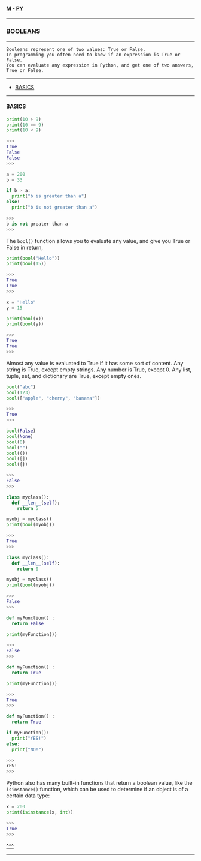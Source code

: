 
#### [M](https://github.com/ttltrk/TTT/blob/master/menu.md) - [PY](https://github.com/ttltrk/TTT/blob/master/PY/PY.md)

---

### BOOLEANS

---

```
Booleans represent one of two values: True or False.
In programming you often need to know if an expression is True or False.
You can evaluate any expression in Python, and get one of two answers, True or False.
```

---

* [BASICS](#BASICS)

---

#### BASICS



```py
print(10 > 9)
print(10 == 9)
print(10 < 9)

>>>
True
False
False
>>>
```

```py
a = 200
b = 33

if b > a:
  print("b is greater than a")
else:
  print("b is not greater than a")

>>>
b is not greater than a
>>>
```

The ```bool()``` function allows you to evaluate any value, and give you True or False in return,

```py
print(bool("Hello"))
print(bool(15))

>>>
True
True
>>>
```

```py
x = "Hello"
y = 15

print(bool(x))
print(bool(y))

>>>
True
True
>>>
```

Almost any value is evaluated to True if it has some sort of content.
Any string is True, except empty strings.
Any number is True, except 0.
Any list, tuple, set, and dictionary are True, except empty ones.

```py
bool("abc")
bool(123)
bool(["apple", "cherry", "banana"])

>>>
True
>>>
```

```py
bool(False)
bool(None)
bool(0)
bool("")
bool(())
bool([])
bool({})

>>>
False
>>>
```

```py
class myclass():
  def __len__(self):
    return 5

myobj = myclass()
print(bool(myobj))

>>>
True
>>>

class myclass():
  def __len__(self):
    return 0

myobj = myclass()
print(bool(myobj))

>>>
False
>>>
```

```py
def myFunction() :
  return False

print(myFunction())

>>>
False
>>>

def myFunction() :
  return True

print(myFunction())

>>>
True
>>>
```

```py
def myFunction() :
  return True

if myFunction():
  print("YES!")
else:
  print("NO!")

>>>
YES!
>>>
```

Python also has many built-in functions that return a boolean value, like the ```isinstance()``` function, which can be used to determine if an object is of a certain data type:

```py
x = 200
print(isinstance(x, int))

>>>
True
>>>
```

[^^^](#BOOLEANS)

---
